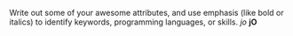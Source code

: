 Write out some of your awesome attributes, and use emphasis (like bold or italics) to identify keywords, programming languages, or skills. 
*jo*
**jO**
